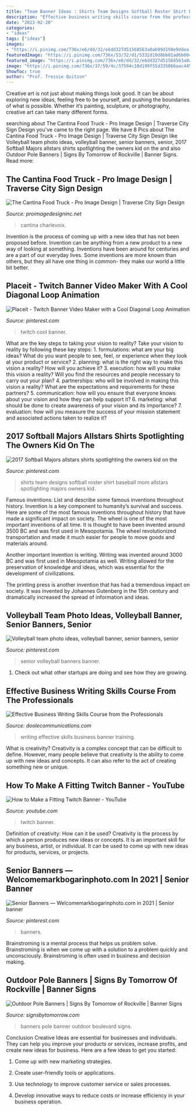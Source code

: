 ```yaml
---
title: "Team Banner Ideas : Shirts Team Designs Softball Roster Shirt Baseball Mom Allstars Spotlighting Majors Owners Kid"
description: "Effective business writing skills course from the professionals"
date: "2023-02-20"
categories:
- "ideas"
tags: ["ideas"]
images:
- "https://i.pinimg.com/736x/e6/dd/32/e6dd327d51568563a0ab09d150e9ddea.jpg"
featuredImage: "https://i.pinimg.com/736x/53/32/d1/5332d10d8bb01ad6b004a3b81b76a611.jpg"
featured_image: "https://i.pinimg.com/736x/e6/dd/32/e6dd327d51568563a0ab09d150e9ddea.jpg"
image: "https://i.pinimg.com/736x/37/59/4c/37594c10d199f55d335066aac4453616.jpg"
ShowToc: true
author: "Prof. Tressie Quitzon"
---
```



Creative art is not just about making things look good. It can be about exploring new ideas, feeling free to be yourself, and pushing the boundaries of what is possible. Whether it’s painting, sculpture, or photography, creative art can take many different forms.

	

		
searching about The Cantina Food Truck - Pro Image Design | Traverse City Sign Design you've came to the right page. We have 8 Pics about The Cantina Food Truck - Pro Image Design | Traverse City Sign Design like Volleyball team photo ideas, volleyball banner, senior banners, senior, 2017 Softball Majors allstars shirts spotlighting the owners kid on the and also Outdoor Pole Banners | Signs By Tomorrow of Rockville | Banner Signs. Read more:
		
    
## The Cantina Food Truck - Pro Image Design | Traverse City Sign Design

<img loading=lazy src="https://proimagedesigninc.net/wp-content/uploads/2020/04/Pro-Image-Design-Vehicle-Wraps-Food-Trucks-Cantina-Mexican-Street-Food-Charlevoix-2.jpg" onerror="this.onerror=null;this.src='https://tse4.mm.bing.net/th?id=OIP.v_L7FfypF1BNksbo8_ZydQHaDy&amp;pid=15.1';" alt="The Cantina Food Truck - Pro Image Design | Traverse City Sign Design">

_Source: proimagedesigninc.net_

>cantina charlevoix. 

	

Invention is the process of coming up with a new idea that has not been proposed before. Invention can be anything from a new product to a new way of looking at something. Inventions have been around for centuries and are a part of our everyday lives. Some inventions are more known than others, but they all have one thing in common- they make our world a little bit better.

    
## Placeit - Twitch Banner Video Maker With A Cool Diagonal Loop Animation

<img loading=lazy src="https://i.pinimg.com/736x/e6/dd/32/e6dd327d51568563a0ab09d150e9ddea.jpg" onerror="this.onerror=null;this.src='https://tse4.mm.bing.net/th?id=OIP.95woeGg_pd5UVKrtemhtpQHaEK&amp;pid=15.1';" alt="Placeit - Twitch Banner Video Maker with a Cool Diagonal Loop Animation">

_Source: pinterest.com_

>twitch cool banner. 

	

What are the key steps to taking your vision to reality?
Take your vision to reality by following these key steps: 1. formulations: what are your big ideas? What do you want people to see, feel, or experience when they look at your product or service? 2. planning: what is the right way to make this vision a reality? How will you achieve it? 3. execution: how will you make this vision a reality? Will you find the resources and people necessary to carry out your plan? 4. partnerships: who will be involved in making this vision a reality? What are the expectations and requirements for these partners? 5. communication: how will you ensure that everyone knows about your vision and how they can help support it? 6. marketing: what should be done to create awareness of your vision and its importance? 7. evaluation: how will you measure the success of your mission statement and associated actions taken to realize it?

    
## 2017 Softball Majors Allstars Shirts Spotlighting The Owners Kid On The

<img loading=lazy src="https://i.pinimg.com/736x/53/32/d1/5332d10d8bb01ad6b004a3b81b76a611.jpg" onerror="this.onerror=null;this.src='https://tse3.mm.bing.net/th?id=OIP.RhZqOhMsj4BNjh-V_HWUjgHaJ3&amp;pid=15.1';" alt="2017 Softball Majors allstars shirts spotlighting the owners kid on the">

_Source: pinterest.com_

>shirts team designs softball roster shirt baseball mom allstars spotlighting majors owners kid. 

	

Famous inventions: List and describe some famous inventions throughout history.
Invention is a key component to humanity’s survival and success. Here are some of the most famous inventions throughout history that have made a significant impact on society.
The wheel is one of the most important inventions of all time. It is thought to have been invented around 3500 BC and was first used in Mesopotamia. The wheel revolutionized transportation and made it much easier for people to move goods and materials around.

Another important invention is writing. Writing was invented around 3000 BC and was first used in Mesopotamia as well. Writing allowed for the preservation of knowledge and ideas, which was essential for the development of civilizations.

The printing press is another invention that has had a tremendous impact on society. It was invented by Johannes Gutenberg in the 15th century and dramatically increased the spread of information and ideas.

    
## Volleyball Team Photo Ideas, Volleyball Banner, Senior Banners, Senior

<img loading=lazy src="https://i.pinimg.com/736x/37/59/4c/37594c10d199f55d335066aac4453616.jpg" onerror="this.onerror=null;this.src='https://tse4.mm.bing.net/th?id=OIP.8YBge0aJogLcngvELOpC7gHaMW&amp;pid=15.1';" alt="Volleyball team photo ideas, volleyball banner, senior banners, senior">

_Source: pinterest.com_

>senior volleyball banners banner. 

	

1. Check out what other startups are doing and see how they are growing.

    
## Effective Business Writing Skills Course From The Professionals

<img loading=lazy src="http://www.doolecommunications.com/wp-content/uploads/2018/08/Writing-banner-photo_.jpg" onerror="this.onerror=null;this.src='https://tse3.mm.bing.net/th?id=OIP.UBr7MDzn-vsTxCiyiIzhuQHaE8&amp;pid=15.1';" alt="Effective Business Writing Skills Course from the Professionals">

_Source: doolecommunications.com_

>writing effective skills business banner training. 

	

What is creativity?
Creativity is a complex concept that can be difficult to define. However, many people believe that creativity is the ability to come up with new ideas and concepts. It can also refer to the act of creating something new or unique.

    
## How To Make A Fitting Twitch Banner - YouTube

<img loading=lazy src="http://i.ytimg.com/vi/P9f7tdgMUsE/maxresdefault.jpg" onerror="this.onerror=null;this.src='https://tse1.mm.bing.net/th?id=OIP.1xzMXAxwjxxnMi3y17IJbQHaEK&amp;pid=15.1';" alt="How to Make a Fitting Twitch Banner - YouTube">

_Source: youtube.com_

>twitch banner. 

	

Definition of creativity: How can it be used?
Creativity is the process by which a person produces new ideas or concepts. It is an important skill for any business, artist, or individual. It can be used to come up with new ideas for products, services, or projects.

    
## Senior Banners — Welcomemarkbogarinphoto.com In 2021 | Senior Banner

<img loading=lazy src="https://i.pinimg.com/736x/d6/ad/c5/d6adc51053ddab1ae18bd68d39d74432.jpg" onerror="this.onerror=null;this.src='https://tse1.mm.bing.net/th?id=OIP.gCV0DP3GNpt5W5HEMtgcswHaJ3&amp;pid=15.1';" alt="Senior Banners — Welcomemarkbogarinphoto.com in 2021 | Senior banner">

_Source: pinterest.com_

>banners. 

	

Brainstroming is a mental process that helps us problem solve. Brainstroming is when we come up with a solution to a problem quickly and unconsciously. Brainstroming is often used in business and decision making.

    
## Outdoor Pole Banners | Signs By Tomorrow Of Rockville | Banner Signs

<img loading=lazy src="https://www.signsbytomorrow.com/assets/live/156/3416/5460/boulevard-banner.jpg?width=1200" onerror="this.onerror=null;this.src='https://tse1.mm.bing.net/th?id=OIP.7_yv74MI_22W88-VMwAgEQHaJ4&amp;pid=15.1';" alt="Outdoor Pole Banners | Signs By Tomorrow of Rockville | Banner Signs">

_Source: signsbytomorrow.com_

>banners pole banner outdoor boulevard signs. 

	

Conclusion
Creative Ideas are essential for businesses and individuals. They can help you improve your products or services, increase profits, and create new ideas for business. Here are a few ideas to get you started:
1. Come up with new marketing strategies.

2. Create user-friendly tools or applications.

3. Use technology to improve customer service or sales processes.

4. Develop innovative ways to reduce costs or increase efficiency in your business operation.

